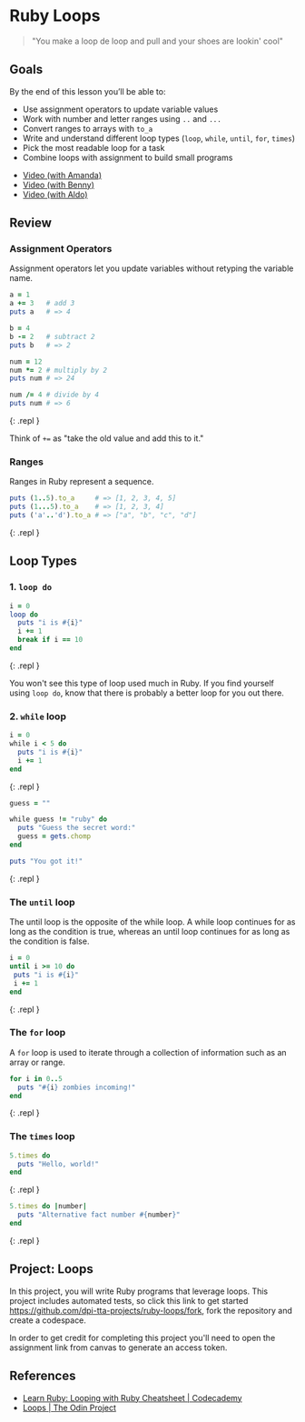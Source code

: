 # Ruby Loops

> "You make a loop de loop and pull and your shoes are lookin' cool"

## Goals

By the end of this lesson you’ll be able to:

- Use assignment operators to update variable values
- Work with number and letter ranges using `..` and `...`
- Convert ranges to arrays with `to_a`
- Write and understand different loop types (`loop`, `while`, `until`, `for`, `times`)
- Pick the most readable loop for a task
- Combine loops with assignment to build small programs

<div class="alert alert-info">
  <ul>
    <li><a href="https://www.youtube.com/watch?v=vVATMe9XDdA">Video (with Amanda)</a></li>
    <li><a href="https://www.youtube.com/watch?v=ftq_subpJ40">Video (with Benny)</a></li>
    <li><a href="https://www.youtube.com/watch?v=Ezk1WWkMVmo">Video (with Aldo)</a></li>
  </ul>
</div>

## Review

### Assignment Operators

Assignment operators let you update variables without retyping the variable name.

```ruby
a = 1
a += 3   # add 3
puts a   # => 4

b = 4
b -= 2   # subtract 2
puts b   # => 2

num = 12
num *= 2 # multiply by 2
puts num # => 24

num /= 4 # divide by 4
puts num # => 6
```
{: .repl }

<aside class="tip">
  Think of <code>+=</code> as "take the old value and add this to it."
</aside>

### Ranges

Ranges in Ruby represent a sequence.

```ruby
puts (1..5).to_a     # => [1, 2, 3, 4, 5]
puts (1...5).to_a    # => [1, 2, 3, 4]
puts ('a'..'d').to_a # => ["a", "b", "c", "d"]
```
{: .repl }

## Loop Types

### 1. `loop do`

```ruby
i = 0
loop do
  puts "i is #{i}"
  i += 1
  break if i == 10
end
```
{: .repl }

<aside class="tip">
  You won't see this type of loop used much in Ruby. If you find yourself using <code>loop do</code>, know that there is probably a better loop for you out there.
</aside>

### 2. `while` loop

```ruby
i = 0
while i < 5 do
  puts "i is #{i}"
  i += 1
end
```
{: .repl }

```ruby
guess = ""

while guess != "ruby" do
  puts "Guess the secret word:"
  guess = gets.chomp
end

puts "You got it!"
```
{: .repl }

### The `until` loop

The until loop is the opposite of the while loop. A while loop continues for as long as the condition is true, whereas an until loop continues for as long as the condition is false.

```ruby
i = 0
until i >= 10 do
 puts "i is #{i}"
 i += 1
end
```
{: .repl }

### The `for` loop

A `for` loop is used to iterate through a collection of information such as an array or range.

```ruby
for i in 0..5
  puts "#{i} zombies incoming!"
end
```
{: .repl }

### The `times` loop

```ruby
5.times do
  puts "Hello, world!"
end
```
{: .repl }

```ruby
5.times do |number|
  puts "Alternative fact number #{number}"
end
```
{: .repl }

## Project: Loops

In this project, you will write Ruby programs that leverage loops. This project includes automated tests, so click this link to get started <https://github.com/dpi-tta-projects/ruby-loops/fork>, fork the repository and create a codespace.

<aside class="warning">
  In order to get credit for completing this project you'll need to open the assignment link from canvas to generate an access token.
</aside>

## References

- [Learn Ruby: Looping with Ruby Cheatsheet | Codecademy](https://www.codecademy.com/learn/learn-ruby/modules/learn-ruby-looping-with-ruby-u/cheatsheet)
- [Loops | The Odin Project](https://www.theodinproject.com/lessons/ruby-loops)
